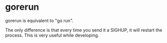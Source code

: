 # gorerun

gorerun is equivalent to "go run".

The only difference is that every time you send it a SIGHUP, it will restart the
process. This is very useful while developing.
